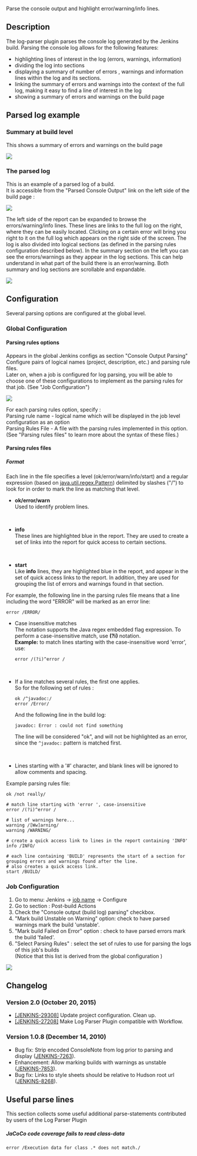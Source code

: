 
Parse the console output and highlight error/warning/info lines.

## Description

The log-parser plugin parses the console log generated by the Jenkins
build. Parsing the console log allows for the following features:

-   highlighting lines of interest in the log (errors, warnings,
    information)
-   dividing the log into sections
-   displaying a summary of number of errors , warnings and information
    lines within the log and its sections.
-   linking the summary of errors and warnings into the context of the
    full log, making it easy to find a line of interest in the log
-   showing a summary of errors and warnings on the build page

## Parsed log example

### Summary at build level

This shows a summary of errors and warnings on the build page

![](docs/images/build_summary.JPG)

### The parsed log

This is an example of a parsed log of a build.  
It is accessible from the "Parsed Console Output" link on the left side
of the build page :

![](docs/images/parsed_console_output_1.JPG)  
  

The left side of the report can be expanded to browse the
errors/warning/info lines. These lines are links to the full log on the
right, where they can be easily located. Clicking on a certain error
will bring you right to it on the full log which appears on the right
side of the screen. The log is also divided into logical sections (as
defined in the parsing rules configuration described below). In the
summary section on the left you can see the errors/warnings as they
appear in the log sections. This can help understand in what part of the
build there is an error/warning. Both summary and log sections are
scrollable and expandable.

![](docs/images/parsed_console_output_3.JPG)  
  

## Configuration

Several parsing options are configured at the global level.

### Global Configuration

#### Parsing rules options

Appears in the global Jenkins configs as section "Console Output
Parsing"  
Configure pairs of logical names (project, description, etc.) and
parsing rule files.  
Later on, when a job is configured for log parsing, you will be able to
choose one of these configurations to implement as the parsing rules for
that job. (See "Job Configuration")

![](docs/images/global_config.JPG)  
  

For each parsing rules option, specify :  
Parsing rule name - logical name which will be displayed in the job
level configuration as an option  
Parsing Rules File - A file with the parsing rules implemented in this
option. (See "Parsing rules files" to learn more about the syntax of
these files.)

#### Parsing rules files

##### Format

Each line in the file specifies a level (ok/error/warn/info/start) and a
regular expression (based on
[java.util.regex.Pattern](https://docs.oracle.com/javase/7/docs/api/java/util/regex/Pattern.html))
delimited by slashes ("/") to look for in order to mark the line as
matching that level.

-   **ok/error/warn**  
    Used to identify problem lines.

&nbsp;

-   **info**  
    These lines are highlighted blue in the report. They are used to
    create a set of links into the report for quick access to certain
    sections.

&nbsp;

-   **start**  
    Like **info** lines, they are highlighted blue in the report, and
    appear in the set of quick access links to the report. In addition,
    they are used for grouping the list of errors and warnings found in
    that section.

For example, the following line in the parsing rules file means that a
line including the word "ERROR" will be marked as an error line:

``` syntaxhighlighter-pre
error /ERROR/
```

-   Case insensitive matches  
    The notation supports the Java regex embedded flag expression. To
    perform a case-insensitive match, use **(?i)** notation.  
    **Example:** to match lines starting with the case-insensitive word
    'error', use:
    ``` syntaxhighlighter-pre
    error /(?i)^error /
    ```

&nbsp;

-   If a line matches several rules, the first one applies.  
    So for the following set of rules :
    ``` syntaxhighlighter-pre
    ok /^javadoc:/
    error /Error/
    ```

    And the following line in the build log:
    ``` syntaxhighlighter-pre
    javadoc: Error : could not find something
    ```

    The line will be considered "ok", and will not be highlighted as an
    error, since the `^javadoc:` pattern is matched first.

&nbsp;

-   Lines starting with a '\#' character, and blank lines will be
    ignored to allow comments and spacing.

Example parsing rules file:

``` syntaxhighlighter-pre
ok /not really/

# match line starting with 'error ', case-insensitive
error /(?i)^error /

# list of warnings here...
warning /[Ww]arning/
warning /WARNING/

# create a quick access link to lines in the report containing 'INFO'
info /INFO/

# each line containing 'BUILD' represents the start of a section for grouping errors and warnings found after the line.
# also creates a quick access link.
start /BUILD/
```

### Job Configuration

1.  Go to menu: Jenkins -\> [job
    name](https://wiki.jenkins.io/display/JENKINS/Log+Parser+Plugin#) -\>
    Configure
2.  Go to section : Post-build Actions
3.  Check the "Console output (build log) parsing" checkbox.
4.  "Mark build Unstable on Warning" option: check to have parsed
    warnings mark the build 'unstable'.
5.  "Mark build Failed on Error" option : check to have parsed errors
    mark the build 'failed'.
6.  "Select Parsing Rules" : select the set of rules to use for parsing
    the logs of this job's builds  
    (Notice that this list is derived from the global configuration )

![](docs/images/job_config_post_build_actions.JPG)  
  

## Changelog

### Version 2.0 (October 20, 2015)

-   [\[JENKINS-29308\]](https://issues.jenkins-ci.org/browse/JENKINS-29308) Update
    project configuration. Clean up.
-   [\[JENKINS-27208\]](https://issues.jenkins-ci.org/browse/JENKINS-27208) Make
    Log Parser Plugin compatible with Workflow.

### Version 1.0.8 (December 14, 2010)

-   Bug fix: Strip encoded ConsoleNote from log prior to parsing and
    display
    ([JENKINS-7263](https://issues.jenkins-ci.org/browse/JENKINS-7263)).
-   Enhancement: Allow marking builds with warnings as unstable
    ([JENKINS-7853](https://issues.jenkins-ci.org/browse/JENKINS-7853)).
-   Bug fix: Links to style sheets should be relative to Hudson root url
    ([JENKINS-8268](https://issues.jenkins-ci.org/browse/JENKINS-8268)).

## Useful parse lines

This section collects some useful additional parse-statements
contributed by users of the Log Parser Plugin

##### JaCoCo code coverage fails to read class-data

``` syntaxhighlighter-pre
error /Execution data for class .* does not match./
```
